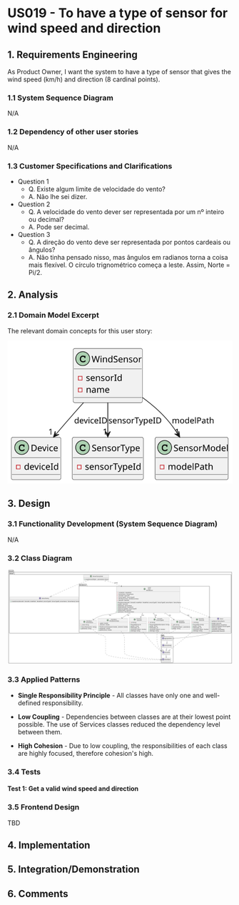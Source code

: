 # US019 - To have a type of sensor for wind speed and direction

## 1. Requirements Engineering

As Product Owner, I want the system to have a type of sensor that gives the wind speed (km/h) and direction (8 cardinal points).

### 1.1 System Sequence Diagram

N/A

### 1.2 Dependency of other user stories

N/A

### 1.3 Customer Specifications and Clarifications

- Question 1
  - Q. Existe algum limite de velocidade do vento?
  - A. Não lhe sei dizer.
- Question 2
  - Q. A velocidade do vento dever ser representada por um nº inteiro ou decimal?
  - A. Pode ser decimal.
- Question 3
  - Q. A direção do vento deve ser representada por pontos cardeais ou ângulos?
  - A. Não tinha pensado nisso, mas ângulos em radianos torna a coisa mais flexível. O círculo trignométrico começa a leste. Assim, Norte = Pi/2.

## 2. Analysis

### 2.1 Domain Model Excerpt

The relevant domain concepts for this user story:

![artifacts/us19_DM.svg](artifacts/us19_DM.svg)

## 3. Design

### 3.1 Functionality Development (System Sequence Diagram)

N/A

### 3.2 Class Diagram
![artifacts/us19_CD.svg](artifacts/us19_CD_v2.svg)

### 3.3 Applied Patterns

* **Single Responsibility Principle** - All classes have only one and well-defined responsibility.

* **Low Coupling** - Dependencies between classes are at their lowest point possible. The use of Services classes reduced the dependency level between them.

* **High Cohesion** - Due to low coupling, the responsibilities of each class are highly focused, therefore cohesion's high.

### 3.4 Tests

#### Test 1: Get a valid wind speed and direction

### 3.5 Frontend Design

TBD

## 4. Implementation

## 5. Integration/Demonstration

## 6. Comments